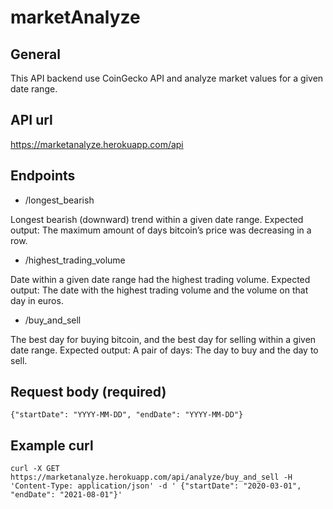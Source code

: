 # marketAnalyze

## General

This API backend use CoinGecko API and analyze market values for a given date range.

## API url

https://marketanalyze.herokuapp.com/api

## Endpoints

- /longest_bearish

Longest bearish (downward) trend within a given date range.
Expected output: The maximum amount of days bitcoin’s price was decreasing in a row.

- /highest_trading_volume

Date within a given date range had the highest trading volume.
Expected output: The date with the highest trading volume and the volume on that day in euros.

- /buy_and_sell

The best day for buying bitcoin, and the best day for selling within a given date range.
Expected output: A pair of days: The day to buy and the day to sell.

## Request body (required)

`{"startDate": "YYYY-MM-DD", "endDate": "YYYY-MM-DD"}`

## Example curl

`curl -X GET https://marketanalyze.herokuapp.com/api/analyze/buy_and_sell -H 'Content-Type: application/json' -d ' {"startDate": "2020-03-01", "endDate": "2021-08-01"}'`
